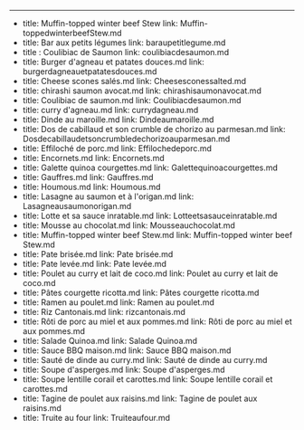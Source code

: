 ---
- title: Muffin-topped winter beef Stew
  link: Muffin-toppedwinterbeefStew.md
- title: Bar aux petits légumes
  link: baraupetitlegume.md
- title : Coulibiac de Saumon
  link: coulibiacdesaumon.md
- title: Burger d'agneau et patates douces.md
  link:  burgerdagneauetpatatesdouces.md
- title: Cheese scones salés.md
  link:  Cheesesconessalted.md
- title: chirashi saumon avocat.md
  link:  chirashisaumonavocat.md
- title: Coulibiac de saumon.md
  link:  Coulibiacdesaumon.md
- title: curry d'agneau.md
  link:  currydagneau.md
- title: Dinde au maroille.md
  link:  Dindeaumaroille.md
- title: Dos de cabillaud et son crumble de chorizo au parmesan.md
  link:  Dosdecabillaudetsoncrumbledechorizoauparmesan.md
- title: Effiloché de porc.md
  link:  Effilochedeporc.md
- title: Encornets.md
  link:  Encornets.md
- title: Galette quinoa courgettes.md
  link:  Galettequinoacourgettes.md
- title: Gauffres.md
  link:  Gauffres.md
- title: Houmous.md
  link:  Houmous.md
- title: Lasagne au saumon et à l'origan.md
  link:  Lasagneausaumonorigan.md
- title: Lotte et sa sauce inratable.md
  link:  Lotteetsasauceinratable.md
- title: Mousse au chocolat.md
  link:  Mousseauchocolat.md
- title: Muffin-topped winter beef Stew.md
  link:  Muffin-topped winter beef Stew.md
- title: Pate brisée.md
  link:  Pate brisée.md
- title: Pate levée.md
  link:  Pate levée.md
- title: Poulet au curry et lait de coco.md
  link:  Poulet au curry et lait de coco.md
- title: Pâtes courgette ricotta.md
  link:  Pâtes courgette ricotta.md
- title: Ramen au poulet.md
  link:  Ramen au poulet.md
- title: Riz Cantonais.md
  link:  rizcantonais.md
- title: Rôti de porc au miel et aux pommes.md
  link:  Rôti de porc au miel et aux pommes.md
- title: Salade Quinoa.md
  link:  Salade Quinoa.md
- title: Sauce BBQ maison.md
  link:  Sauce BBQ maison.md
- title: Sauté de dinde au curry.md
  link:  Sauté de dinde au curry.md
- title: Soupe d'asperges.md
  link:  Soupe d'asperges.md
- title: Soupe lentille corail et carottes.md
  link:  Soupe lentille corail et carottes.md
- title: Tagine de poulet aux raisins.md
  link:  Tagine de poulet aux raisins.md
- title: Truite au four
  link:  Truiteaufour.md



